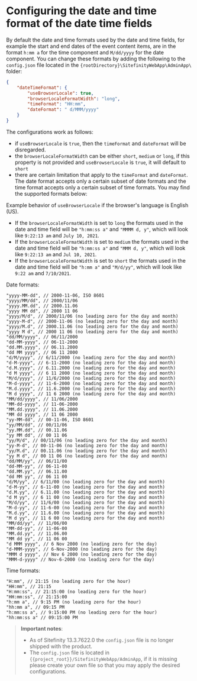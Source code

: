# Configuring the date and time format of the date time fields

By default the date and time formats used by the date and time fields, for example the start and end dates of the event content items, are in the format `h:mm a` for the time component and `M/dd/yyyy` for the date component. You can change these formats by adding the following to the `config.json` file located in the `{rootDirectory}\SitefinityWebApp\AdminApp\` folder: 

```json
{
    "dateTimeFormat": {
        "useBrowserLocale": true,
        "browserLocaleFormatWidth": "long",
        "timeFormat": "HH:mm",
        "dateFormat": " d/MMM/yyyy"
    }
}
```

The configurations work as follows:
* if `useBrowserLocale` is `true`, then the `timeFormat` and `dateFormat` will be disregarded.
* the `browserLocaleFormatWidth` can be either `short`, `medium` or `long`, if this property is not provided and `useBrowserLocale` is `true`, it will default to `short`
* there are certain limitation that apply to the `timeFormat` and `dateFormat`. The date format accepts only a certain subset of date formats and the time format accepts only a certain subset of time formats. You may find the supported formats below:

Example behavior of `useBrowserLocale` if the browser's language is English (US).
* If the `browserLocaleFormatWidth` is set to `long` the formats used in the date and time field will be `"h:mm:ss a"` and `"MMMM d, y"`, which will look like `9:22:13 am` and `July 10, 2021`.
* If the `browserLocaleFormatWidth` is set to `medium` the formats used in the date and time field will be `"h:mm:ss a"` and `"MMM d, y"`, which will look like `9:22:13 am` and `Jul 10, 2021`.
* If the `browserLocaleFormatWidth` is set to `short` the formats used in the date and time field will be `"h:mm a"` and `"M/d/yy"`, which will look like `9:22 am` and `7/10/2021`.


Date formats:
```
"yyyy-MM-dd", // 2000-11-06, ISO 8601
"yyyy/MM/dd", // 2000/11/06
"yyyy.MM.dd", // 2000.11.06
"yyyy MM dd", // 2000 11 06
"yyyy/M/d", // 2000/11/06 (no leading zero for the day and month)
"yyyy-M-d", // 2000-11-06 (no leading zero for the day and month)
"yyyy/M.d", // 2000.11.06 (no leading zero for the day and month)
"yyyy M d", // 2000 11 06 (no leading zero for the day and month)
"dd/MM/yyyy", // 06/11/2000
"dd-MM-yyyy", // 06-11-2000
"dd.MM.yyyy", // 06.11.2000
"dd MM yyyy", // 06 11 2000
"d/M/yyyy", // 6/11/2000 (no leading zero for the day and month)
"d-M-yyyy", // 6-11-2000 (no leading zero for the day and month)
"d.M.yyyy", // 6.11.2000 (no leading zero for the day and month)
"d M yyyy", // 6 11 2000 (no leading zero for the day and month)
"M/d/yyyy", // 11/6/2000 (no leading zero for the day and month)
"M-d-yyyy", // 11-6-2000 (no leading zero for the day and month)
"M.d.yyyy", // 11.6.2000 (no leading zero for the day and month)
"M d yyyy", // 11 6 2000 (no leading zero for the day and month)
"MM/dd/yyyy", // 11/06/2000
"MM-dd-yyyy", // 11-06-2000
"MM.dd.yyyy", // 11.06.2000
"MM dd yyyy", // 11 06 2000
"yy-MM-dd", // 00-11-06, ISO 8601
"yy/MM/dd", // 00/11/06
"yy.MM.dd", // 00.11.06
"yy MM dd", // 00 11 06
"yy/M/d", // 00/11/06 (no leading zero for the day and month)
"yy-M-d", // 00-11-06 (no leading zero for the day and month)
"yy/M.d", // 00.11.06 (no leading zero for the day and month)
"yy M d", // 00 11 06 (no leading zero for the day and month)
"dd/MM/yy", // 06/11/00
"dd-MM-yy", // 06-11-00
"dd.MM.yy", // 06.11.00
"dd MM yy", // 06 11 00
"d/M/yy", // 6/11/00 (no leading zero for the day and month)
"d-M-yy", // 6-11-00 (no leading zero for the day and month)
"d.M.yy", // 6.11.00 (no leading zero for the day and month)
"d M yy", // 6 11 00 (no leading zero for the day and month)
"M/d/yy", // 11/6/00 (no leading zero for the day and month)
"M-d-yy", // 11-6-00 (no leading zero for the day and month)
"M.d.yy", // 11.6.00 (no leading zero for the day and month)
"M d yy", // 11 6 00 (no leading zero for the day and month)
"MM/dd/yy", // 11/06/00
"MM-dd-yy", // 11-06-00
"MM.dd.yy", // 11.06.00
"MM dd yy", // 11 06 00
"d MMM yyyy", // 6 Nov 2000 (no leading zero for the day)
"d-MMM-yyyy", // 6-Nov-2000 (no leading zero for the day)
"MMM d yyyy", // Nov 6 2000 (no leading zero for the day)
"MMM-d-yyyy" // Nov-6-2000 (no leading zero for the day)
```

Time formats: 

```
"H:mm", // 21:15 (no leading zero for the hour)
"HH:mm", // 21:15
"H:mm:ss", // 21:15:00 (no leading zero for the hour)
"HH:mm:ss", // 21:15:00
"h:mm a", // 9:15 PM (no leading zero for the hour)
"hh:mm a", // 09:15 PM
"h:mm:ss a", // 9:15:00 PM (no leading zero for the hour)
"hh:mm:ss a" // 09:15:00 PM
```

> **Important notes**:
> * As of Sitefinity 13.3.7622.0 the `config.json` file is no longer shipped with the product.
> * The `config.json` file is located in `{{project_root}}/SitefinityWebApp/AdminApp`, if it is missing please create your own file so that you may apply the desired configurations.
